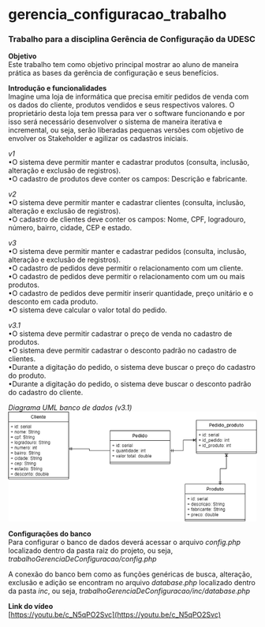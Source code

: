 # gerencia_configuracao_trabalho

### Trabalho para a disciplina Gerência de Configuração da UDESC

**Objetivo**  
Este trabalho tem como objetivo principal mostrar ao aluno de maneira prática as bases da
gerência de configuração e seus benefícios.

**Introdução e funcionalidades**  
Imagine uma loja de informática que precisa emitir pedidos de venda com os dados do cliente,
produtos vendidos e seus respectivos valores. O proprietário desta loja tem pressa para ver o
software funcionando e por isso será necessário desenvolver o sistema de maneira iterativa e
incremental, ou seja, serão liberadas pequenas versões com objetivo de envolver os Stakeholder
e agilizar os cadastros iniciais.

*v1*  
•O sistema deve permitir manter e cadastrar produtos (consulta, inclusão, alteração e exclusão
de registros).  
•O cadastro de produtos deve conter os campos: Descrição e fabricante.  

*v2*  
•O sistema deve permitir manter e cadastrar clientes (consulta, inclusão, alteração e exclusão
de registros).  
•O cadastro de clientes deve conter os campos: Nome, CPF, logradouro, número, bairro,
cidade, CEP e estado.  

*v3*  
•O sistema deve permitir manter e cadastrar pedidos (consulta, inclusão, alteração e exclusão
de registros).  
•O cadastro de pedidos deve permitir o relacionamento com um cliente.  
•O cadastro de pedidos deve permitir o relacionamento com um ou mais produtos.  
•O cadastro de pedidos deve permitir inserir quantidade, preço unitário e o desconto em cada
produto.  
•O sistema deve calcular o valor total do pedido.  

*v3.1*  
•O sistema deve permitir cadastrar o preço de venda no cadastro de produtos.  
•O sistema deve permitir cadastrar o desconto padrão no cadastro de clientes.  
•Durante a digitação do pedido, o sistema deve buscar o preço do cadastro do produto.  
•Durante a digitação do pedido, o sistema deve buscar o desconto padrão do cadastro do
cliente.  
  
*Diagrama UML banco de dados (v3.1)*  
![Screenshot](gerenciaConfig.png)

**Configurações do banco**  
Para configurar o banco de dados deverá acessar o arquivo *config.php* localizado dentro da pasta raiz do projeto, ou seja, *trabalhoGerenciaDeConfiguracao/config.php*  
  
A conexão do banco bem como as funções genéricas de busca, alteração, exclusão e adição se encontram no arquivo *database.php* localizado dentro da pasta *inc*, ou seja, *trabalhoGerenciaDeConfiguracao/inc/database.php*  
  
  
  
**Link do vídeo**  
[https://youtu.be/c_N5qPO2Svc](https://youtu.be/c_N5qPO2Svc)